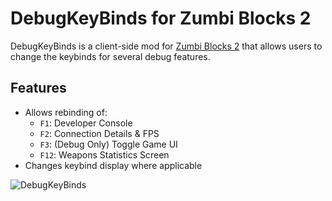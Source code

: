 # DebugKeyBinds for Zumbi Blocks 2

DebugKeyBinds is a client-side mod for [Zumbi Blocks 2](https://store.steampowered.com/app/1941780/Zumbi_Blocks_2_Open_Alpha/) that allows users to change the keybinds for several debug features.

## Features
- Allows rebinding of:
  - `F1`: Developer Console
  - `F2`: Connection Details & FPS
  - `F3`: (Debug Only) Toggle Game UI
  - `F12`: Weapons Statistics Screen
- Changes keybind display where applicable

![DebugKeyBinds](https://github.com/user-attachments/assets/95e5fad4-5f83-4e4d-b3b5-0ec410fd91bb)
